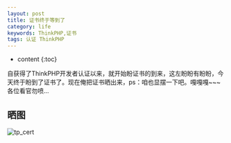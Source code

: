 ```yaml
---
layout: post
title: 证书终于等到了
category: life
keywords: ThinkPHP,证书
tags: 认证 ThinkPHP
---
```


* content
{:toc}

自获得了ThinkPHP开发者认证以来，就开始盼证书的到来，这左盼盼有盼盼，今天终于盼到了证书了。现在俺把证书晒出来，ps：咱也显摆一下吧。嘎嘎嘎~~~各位看官勿喷...

<!--more-->

## 晒图

![tp_cert](http://7xj4mc.com1.z0.glb.clouddn.com/tp_cert.jpg)